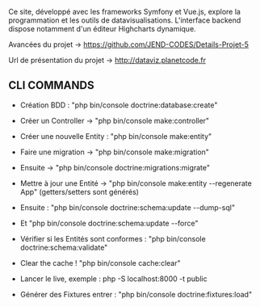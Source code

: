 Ce site, développé avec les frameworks Symfony et Vue.js, explore la programmation et les outils de datavisualisations. L'interface backend dispose notamment d'un éditeur Highcharts dynamique.

Avancées du projet -> https://github.com/JEND-CODES/Details-Projet-5

Url de présentation du projet -> http://dataviz.planetcode.fr

## CLI COMMANDS

- Création BDD : "php bin/console doctrine:database:create"

- Créer un Controller -> "php bin/console make:controller"

- Créer une nouvelle Entity : "php bin/console make:entity"

- Faire une migration -> "php bin/console make:migration"

- Ensuite -> "php bin/console doctrine:migrations:migrate"

- Mettre à jour une Entité -> "php bin/console make:entity --regenerate App" (getters/setters sont générés)

- Ensuite : "php bin/console doctrine:schema:update --dump-sql" 

- Et "php bin/console doctrine:schema:update --force"

- Vérifier si les Entités sont conformes : "php bin/console doctrine:schema:validate"

- Clear the cache ! "php bin/console cache:clear"

- Lancer le live, exemple : php -S localhost:8000 -t public

- Générer des Fixtures entrer : "php bin/console doctrine:fixtures:load"
